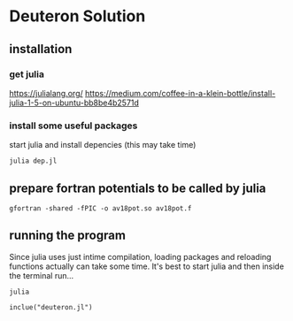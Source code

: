 
# Deuteron Solution

## installation
### get julia

https://julialang.org/
https://medium.com/coffee-in-a-klein-bottle/install-julia-1-5-on-ubuntu-bb8be4b2571d

### install some useful packages

start julia and install depencies (this may take time)

```
julia dep.jl
```
## prepare fortran potentials to be called by julia

```
gfortran -shared -fPIC -o av18pot.so av18pot.f
```

## running the program

Since julia uses just intime compilation, loading packages and reloading functions actually can take some time. It's best to start julia and then inside the terminal run...

```
julia
```

```
inclue("deuteron.jl")
``` 